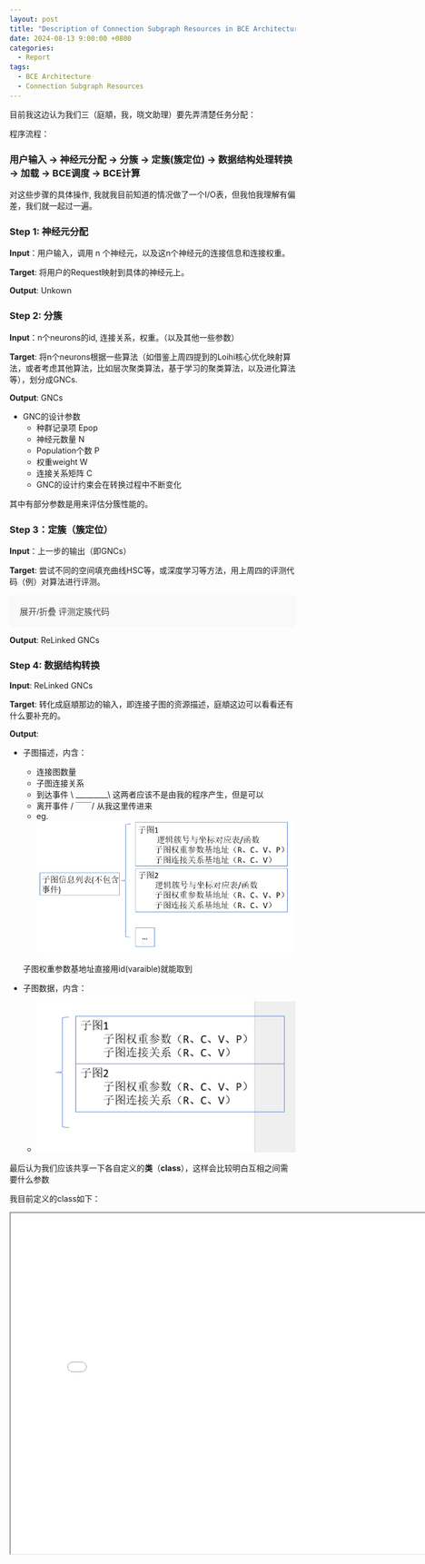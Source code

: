 ```yaml
---
layout: post
title: "Description of Connection Subgraph Resources in BCE Architecture"
date: 2024-08-13 9:00:00 +0800
categories:
  - Report 
tags:
  - BCE Architecture
  - Connection Subgraph Resources
---
```

目前我这边认为我们三（庭頫，我，晓文助理）要先弄清楚任务分配：

程序流程：

### 用户输入 -> 神经元分配 -> 分簇 -> 定簇(簇定位) -> 数据结构处理转换 -> 加载 -> BCE调度 -> BCE计算

对这些步骤的具体操作, 我就我目前知道的情况做了一个I/O表，但我怕我理解有偏差，我们就一起过一遍。

### Step 1: 神经元分配
<b>Input</b>：用户输入，调用 n 个神经元，以及这n个神经元的连接信息和连接权重。

<b>Target</b>: 将用户的Request映射到具体的神经元上。

<b>Output</b>: Unkown

### Step 2: 分簇
<b>Input</b>：n个neurons的id, 连接关系，权重。（以及其他一些参数）

<b>Target</b>: 将n个neurons根据一些算法（如借鉴上周四提到的Loihi核心优化映射算法，或者考虑其他算法，比如层次聚类算法，基于学习的聚类算法，以及进化算法等），划分成GNCs.

<b>Output</b>: GNCs

* GNC的设计参数
	* 种群记录项			Epop
	* 神经元数量			N  
	* Population个数		P
	* 权重weight			W
	* 连接关系矩阵 		C
	* GNC的设计约束会在转换过程中不断变化

其中有部分参数是用来评估分簇性能的。

### Step 3：定簇（簇定位）

<b>Input</b>：上一步的输出（即GNCs）

<b>Target</b>: 尝试不同的空间填充曲线HSC等，或深度学习等方法，用上周四的评测代码（例）对算法进行评测。


<body>
<style>
.collapsible {
  background-color: #f9f9f9;
  color: #444;
  cursor: pointer;
  padding: 18px;
  width: 100%;
  border: none;
  text-align: left;
  outline: none;
  font-size: 15px;
}

.collapsible:hover {
  background-color: #ddd;
}

.content {
  padding: 0 18px;
  display: none;
  overflow: hidden;
  background-color: #f1f1f1;
}
</style>

<button class="collapsible">展开/折叠 评测定簇代码 </button>
<div class="content" style="display:none;">
<pre><code class="language-python">
import matplotlib.pyplot as plt
import numpy as np


class InteractivePlot:
    def __init__(self, grid_size=8):
        self.grid_size = grid_size
        self.fig, self.ax = plt.subplots()
        self.points = np.array([(i, j) for i in range(grid_size) for j in range(grid_size)])
        self.lines = []
        self.temp_line = None
        self.cid = self.fig.canvas.mpl_connect('button_press_event', self.onclick)

    def plot_grid(self):
        self.ax.plot(self.points[:, 0], self.points[:, 1], 'o', color='blue')
        self.ax.set_xlim(-1, self.grid_size)
        self.ax.set_ylim(-1, self.grid_size)
        self.ax.set_aspect('equal')
        plt.grid(True)

    def onclick(self, event):
        if event.inaxes != self.ax:
            return
        ix, iy = int(round(event.xdata)), int(round(event.ydata))
        if self.temp_line is None:
            self.temp_line = [ix, iy]
        else:
            self.temp_line.extend([ix, iy])
            self.lines.append(self.temp_line)
            self.ax.plot([self.temp_line[0], self.temp_line[2]],
                         [self.temp_line[1], self.temp_line[3]], 'r-')
            self.fig.canvas.draw()
            self.temp_line = None

    def run(self):
        self.plot_grid()
        plt.show(block=True)

    def get_lines(self):
        return np.array(self.lines)


def calculate_distances(lines_array, grid_size=8):
    num_points = grid_size * grid_size
    points = np.zeros((num_points + 100, 2), dtype=int)  # Add extra space for interpolated points
    distances = np.full((num_points + 100,), np.inf)  # Same here

    points[0] = (0, 0)
    distances[0] = 0

    max_index = 0
    for i, line in enumerate(lines_array):
        points[i + 1] = (line[2], line[3])
        distances[i + 1] = np.linalg.norm(np.array([0, i]) - points[i + 1])
        max_index = i + 1  # store the max index used

        # 计算线性插值
        if i < len(lines_array) - 1:
            next_point = (lines_array[i + 1][2], lines_array[i + 1][3])
            for a in np.arange(0.25, 1, 0.25):
                interp_point = points[i + 1] + a * (next_point - points[i + 1])
                interp_index = i + 1 + int(a * 4)
                if interp_index < len(distances):  # Avoid out of bounds
                    distances[interp_index] = np.linalg.norm(np.array([0, i + a]) - interp_point)
                max_index = max(max_index, interp_index)  # Update max index

    return points[:max_index + 1], distances[:max_index + 1]  # Only return used points and distances


def plot_heatmap(points, distances, grid_size=8):
    heatmap_size = 58
    heatmap = np.full((heatmap_size, heatmap_size), np.inf)

    # mapping to bigger grid
    scale_factor = heatmap_size // (grid_size - 1)
    for i, point in enumerate(points):
        x, y = point * scale_factor
        heatmap[x:x + 4, y:y + 4] = distances[i]  # fill 4x5 grid

    # interpolate the other grids
    for x in range(heatmap_size):
        for y in range(heatmap_size):
            if np.isinf(heatmap[x, y]):
                valid_neighbors = []
                for dx in [-1, 0, 1]:
                    for dy in [-1, 0, 1]:
                        nx, ny = x + dx, y + dy
                        if 0 <= nx < heatmap_size and 0 <= ny < heatmap_size and not np.isinf(heatmap[nx, ny]):
                            valid_neighbors.append(heatmap[nx, ny])
                if valid_neighbors:
                    heatmap[x, y] = np.mean(valid_neighbors)

    # if not rotate
    # plt.imshow(heatmap, cmap='hot', interpolation='nearest')
    # plt.colorbar()
    # plt.title("Heatmap of Distances")
    # plt.show(block=True)

    heatmap_rotated = np.rot90(heatmap)
    plt.imshow(heatmap_rotated, cmap='hot', interpolation='nearest')
    plt.colorbar()
    plt.title("Heatmap of Distances (Rotated 90° CCW)")
    plt.show(block=True)


def plot_heatmap_b(lines_array):
    # Assuming lines_array is an Nx4 array, where N is the number of points, we only care about the x and y coordinates
    grid_size = 256
    heatmap = np.zeros((grid_size, grid_size))

    num_points = len(lines_array)
    for i in range(num_points):
        for j in range(i):
            # Get Px and Py
            px = (lines_array[i][0], lines_array[i][1])
            py = (lines_array[j][2], lines_array[j][3])

            # Calculate Euclidean distance
            distance = np.linalg.norm(np.array(px) - np.array(py), ord=2)
            distance = np.round(distance, 5)

            # Every point 4x4 grid
            start_x, start_y = i * 4, j * 4
            end_x, end_y = start_x + 4, start_y + 4
            heatmap[start_x:end_x, start_y:end_y] = distance

    # plot
    plt.figure(figsize=(10, 10))
    plt.imshow(heatmap, cmap='hot', interpolation='nearest')
    plt.colorbar()
    plt.title("Heatmap b of Distances")
    plt.gca().invert_yaxis()
    plt.show(block=True)

    average_temperature = np.mean(heatmap)
    print(f"The average temperature of the heatmap is: {average_temperature:.5f}")


def get_user_choice():
    custom = input("Would you like to customize the lines data? (y/n): ")
    if custom.lower() == 'n':
        print("Select the default pattern:")
        print("1: Hilbert Space Curve (HSC)")
        print("2: Zigzag")
        print("3: Circle")
        print("4: Z-Order")
        choice = input("Enter your choice (1, 2, 3, or 4): ")
        return int(choice)
    return 0


def generate_lines_array(choice):
    if choice == 0:  # Tester
        return np.array([[0, 0, 1, 0]])
    if choice == 1:  # Hilbert Space Curve
        # Placeholder for actual HSC points
        return np.array([[0, 0, 0, 1],
                        [0, 1, 1, 1],
                        [1, 1, 1, 0],
                        [1, 0, 2, 0],
                        [2, 0, 3, 0],
                        [3, 0, 3, 1],
                        [3, 1, 2, 1],
                        [2, 1, 2, 2],
                        [2, 2, 3, 2],
                        [3, 2, 3, 3],
                        [3, 3, 2, 3],
                        [2, 3, 1, 3],
                        [1, 3, 1, 2],
                        [1, 2, 0, 2],
                        [0, 2, 0, 3],
                        [0, 3, 0, 4],
                        [0, 4, 1, 4],
                        [1, 4, 1, 5],
                        [1, 5, 0, 5],
                        [0, 5, 0, 6],
                        [0, 6, 0, 7],
                        [0, 7, 1, 7],
                        [1, 7, 1, 6],
                        [1, 6, 2, 6],
                        [2, 6, 2, 7],
                        [2, 7, 3, 7],
                        [3, 7, 3, 6],
                        [3, 6, 3, 5],
                        [3, 5, 2, 5],
                        [2, 5, 2, 4],
                        [2, 4, 3, 4],
                        [3, 4, 4, 4],
                        [4, 4, 5, 4],
                        [5, 4, 5, 5],
                        [5, 5, 4, 5],
                        [4, 5, 4, 6],
                        [4, 6, 4, 7],
                        [4, 7, 5, 7],
                        [5, 7, 5, 6],
                        [5, 6, 6, 6],
                        [6, 6, 6, 7],
                        [6, 7, 7, 7],
                        [7, 7, 7, 6],
                        [7, 6, 7, 5],
                        [7, 5, 6, 5],
                        [6, 5, 6, 4],
                        [6, 4, 7, 4],
                        [7, 4, 7, 3],
                        [7, 3, 7, 2],
                        [7, 2, 6, 2],
                        [6, 2, 6, 3],
                        [6, 3, 5, 3],
                        [5, 3, 4, 3],
                        [4, 3, 4, 2],
                        [4, 2, 5, 2],
                        [5, 2, 5, 1],
                        [5, 1, 4, 1],
                        [4, 1, 4, 0],
                        [4, 0, 5, 0],
                        [5, 0, 6, 0],
                        [6, 0, 6, 1],
                        [6, 1, 7, 1],
                        [7, 1, 7, 0]])
    elif choice == 2:  # Zigzag
        return np.array([[0, 0, 0, 1],
                         [0, 1, 0, 2],
                         [0, 2, 0, 3],
                         [0, 3, 0, 4],
                         [0, 4, 0, 5],
                         [0, 5, 0, 6],
                         [0, 6, 0, 7],
                         [0, 7, 1, 7],
                         [1, 7, 1, 6],
                         [1, 6, 1, 5],
                         [1, 5, 1, 4],
                         [1, 4, 1, 3],
                         [1, 3, 1, 2],
                         [1, 2, 1, 1],
                         [1, 1, 1, 0],
                         [1, 0, 2, 0],
                         [2, 0, 2, 1],
                         [2, 1, 2, 2],
                         [2, 2, 2, 3],
                         [2, 3, 2, 4],
                         [2, 4, 2, 5],
                         [2, 5, 2, 6],
                         [2, 6, 2, 7],
                         [2, 7, 3, 7],
                         [3, 7, 3, 6],
                         [3, 6, 3, 5],
                         [3, 5, 3, 4],
                         [3, 4, 3, 3],
                         [3, 3, 3, 2],
                         [3, 2, 3, 1],
                         [3, 1, 3, 0],
                         [3, 0, 4, 0],
                         [4, 0, 4, 1],
                         [4, 1, 4, 2],
                         [4, 2, 4, 3],
                         [4, 3, 4, 4],
                         [4, 4, 4, 5],
                         [4, 5, 4, 6],
                         [4, 6, 4, 7],
                         [4, 7, 5, 7],
                         [5, 7, 5, 6],
                         [5, 6, 5, 5],
                         [5, 5, 5, 4],
                         [5, 4, 5, 3],
                         [5, 3, 5, 2],
                         [5, 2, 5, 1],
                         [5, 1, 5, 0],
                         [5, 0, 6, 0],
                         [6, 0, 6, 1],
                         [6, 1, 6, 2],
                         [6, 2, 6, 3],
                         [6, 3, 6, 4],
                         [6, 4, 6, 5],
                         [6, 5, 6, 6],
                         [6, 6, 6, 7],
                         [6, 7, 7, 7],
                         [7, 7, 7, 6],
                         [7, 6, 7, 5],
                         [7, 5, 7, 4],
                         [7, 4, 7, 3],
                         [7, 3, 7, 2],
                         [7, 2, 7, 1],
                         [7, 1, 7, 0]])
    elif choice == 3:  # Circle
        return np.array([[0, 0, 1, 0],
                         [1, 0, 2, 0],
                         [2, 0, 3, 0],
                         [3, 0, 4, 0],
                         [4, 0, 5, 0],
                         [5, 0, 6, 0],
                         [6, 0, 7, 0],
                         [7, 0, 7, 1],
                         [7, 1, 7, 2],
                         [7, 2, 7, 3],
                         [7, 3, 7, 4],
                         [7, 4, 7, 5],
                         [7, 5, 7, 6],
                         [7, 6, 7, 7],
                         [7, 7, 6, 7],
                         [6, 7, 5, 7],
                         [5, 7, 4, 7],
                         [4, 7, 3, 7],
                         [3, 7, 2, 7],
                         [2, 7, 1, 7],
                         [1, 7, 0, 7],
                         [0, 7, 0, 6],
                         [0, 6, 0, 5],
                         [0, 5, 0, 4],
                         [0, 4, 0, 3],
                         [0, 3, 0, 2],
                         [0, 2, 0, 1],
                         [0, 1, 1, 1],
                         [1, 1, 2, 1],
                         [2, 1, 3, 1],
                         [3, 1, 4, 1],
                         [4, 1, 5, 1],
                         [5, 1, 6, 1],
                         [6, 1, 6, 2],
                         [6, 2, 6, 3],
                         [6, 3, 6, 4],
                         [6, 4, 6, 5],
                         [6, 5, 6, 6],
                         [6, 6, 5, 6],
                         [5, 6, 4, 6],
                         [4, 6, 3, 6],
                         [3, 6, 2, 6],
                         [2, 6, 1, 6],
                         [1, 6, 1, 5],
                         [1, 5, 1, 4],
                         [1, 4, 1, 3],
                         [1, 3, 1, 2],
                         [1, 2, 2, 2],
                         [2, 2, 3, 2],
                         [3, 2, 4, 2],
                         [4, 2, 5, 2],
                         [5, 2, 5, 3],
                         [5, 3, 5, 4],
                         [5, 4, 5, 5],
                         [5, 5, 4, 5],
                         [4, 5, 3, 5],
                         [3, 5, 2, 5],
                         [2, 5, 2, 4],
                         [2, 4, 2, 3],
                         [2, 3, 3, 3],
                         [3, 3, 4, 3],
                         [4, 3, 4, 4],
                         [4, 4, 3, 4]])
    elif choice == 4:
        return np.array([
                        [0, 0, 1, 0],
                        [1, 0, 0, 1],
                        [0, 1, 1, 1],
                        [1, 1, 2, 0],
                        [2, 0, 3, 0],
                        [3, 0, 2, 1],
                        [2, 1, 3, 1],
                        [3, 1, 0, 2],
                        [0, 2, 1, 2],
                        [1, 2, 0, 3],
                        [0, 3, 1, 3],
                        [1, 3, 2, 2],
                        [2, 2, 3, 2],
                        [3, 2, 2, 3],
                        [2, 3, 3, 3],
                        [3, 3, 4, 0],
                        [4, 0, 5, 0],
                        [5, 0, 4, 1],
                        [4, 1, 5, 1],
                        [5, 1, 6, 0],
                        [6, 0, 7, 0],
                        [7, 0, 6, 1],
                        [6, 1, 7, 1],
                        [7, 1, 4, 2],
                        [4, 2, 5, 2],
                        [5, 2, 4, 3],
                        [4, 3, 5, 3],
                        [5, 3, 6, 2],
                        [6, 2, 7, 2],
                        [7, 2, 6, 3],
                        [6, 3, 7, 3],
                        [7, 3, 0, 4],
                        [0, 4, 1, 4],
                        [1, 4, 0, 5],
                        [0, 5, 1, 5],
                        [1, 5, 2, 4],
                        [2, 4, 3, 4],
                        [3, 4, 2, 5],
                        [2, 5, 3, 5],
                        [3, 5, 0, 6],
                        [0, 6, 1, 6],
                        [1, 6, 0, 7],
                        [0, 7, 1, 7],
                        [1, 7, 2, 6],
                        [2, 6, 3, 6],
                        [3, 6, 2, 7],
                        [2, 7, 3, 7],
                        [3, 7, 4, 4],
                        [4, 4, 5, 4],
                        [5, 4, 4, 5],
                        [4, 5, 5, 5],
                        [5, 5, 6, 4],
                        [6, 4, 7, 4],
                        [7, 4, 6, 5],
                        [6, 5, 7, 5],
                        [7, 5, 4, 6],
                        [4, 6, 5, 6],
                        [5, 6, 4, 7],
                        [4, 7, 5, 7],
                        [5, 7, 6, 6],
                        [6, 6, 7, 6],
                        [7, 6, 6, 7],
                        [6, 7, 7, 7]])

    raise ValueError("Invalid choice")


if __name__ == "__main__":
    user_choice = get_user_choice()
    if not user_choice:
        plot = InteractivePlot()
        plot.run()
        lines_array = plot.get_lines()
        print(lines_array)
    else:
        lines_array = generate_lines_array(user_choice)

    points, distances = calculate_distances(lines_array)
    plot_heatmap(points, distances)
    plot_heatmap_b(lines_array)
</code></pre>
</div>

<script>
document.addEventListener("DOMContentLoaded", function(){
    var coll = document.getElementsByClassName("collapsible");
    var i;

    for (i = 0; i < coll.length; i++) {
        coll[i].addEventListener("click", function() {
            this.classList.toggle("active");
            var content = this.nextElementSibling;
            if (content.style.display === "block") {
                content.style.display = "none";
            } else {
                content.style.display = "block";
            }
        });
    }
});
</script>
</body>

<b>Output</b>: ReLinked GNCs

### Step 4: 数据结构转换
<b>Input</b>: ReLinked GNCs

<b>Target</b>: 转化成庭頫那边的输入，即连接子图的资源描述，庭頫这边可以看看还有什么要补充的。

<b>Output</b>: 
* 子图描述，内含：
    * 连接图数量
    * 子图连接关系
    * 到达事件 \ _________\  这两者应该不是由我的程序产生，但是可以
    * 离开事件 / ￣￣/  从我这里传进来
    * eg. 
        <img src = "/assets/blog4/ConnectedSubgraphInfo.png" alt= "Example of Subgraph Info to pass">
    
    子图权重参数基地址直接用id(varaible)就能取到

* 子图数据，内含：
    * <img src = "/assets/blog4/ConnectedSubgraphData.png" alt= "Example of Subgraph DATA to pass">

最后认为我们应该共享一下各自定义的<b>类</b>（<b>class</b>），这样会比较明白互相之间需要什么参数

我目前定义的class如下：
<iframe src="/assets/blog4/SharedClass.html" frameborder="1" width="800" height="600"> 看不到頁面時才會顯示這行文字</iframe>
